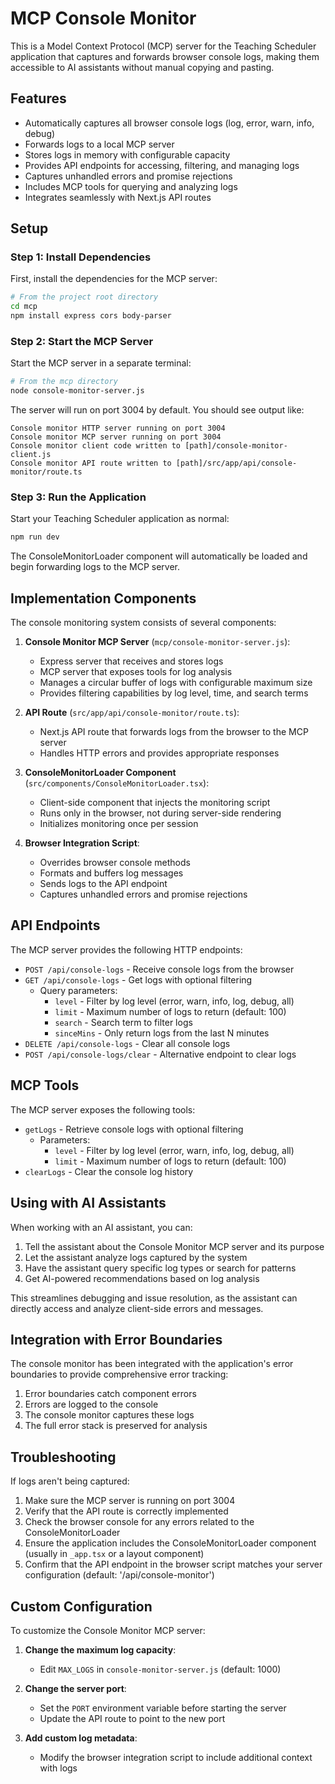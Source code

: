 # MCP Console Monitor

This is a Model Context Protocol (MCP) server for the Teaching Scheduler application that captures and forwards browser console logs, making them accessible to AI assistants without manual copying and pasting.

## Features

- Automatically captures all browser console logs (log, error, warn, info, debug)
- Forwards logs to a local MCP server
- Stores logs in memory with configurable capacity
- Provides API endpoints for accessing, filtering, and managing logs
- Captures unhandled errors and promise rejections
- Includes MCP tools for querying and analyzing logs
- Integrates seamlessly with Next.js API routes

## Setup

### Step 1: Install Dependencies

First, install the dependencies for the MCP server:

```bash
# From the project root directory
cd mcp
npm install express cors body-parser
```

### Step 2: Start the MCP Server

Start the MCP server in a separate terminal:

```bash
# From the mcp directory
node console-monitor-server.js
```

The server will run on port 3004 by default. You should see output like:

```
Console monitor HTTP server running on port 3004
Console monitor MCP server running on port 3004
Console monitor client code written to [path]/console-monitor-client.js
Console monitor API route written to [path]/src/app/api/console-monitor/route.ts
```

### Step 3: Run the Application

Start your Teaching Scheduler application as normal:

```bash
npm run dev
```

The ConsoleMonitorLoader component will automatically be loaded and begin forwarding logs to the MCP server.

## Implementation Components

The console monitoring system consists of several components:

1. **Console Monitor MCP Server** (`mcp/console-monitor-server.js`):
   - Express server that receives and stores logs
   - MCP server that exposes tools for log analysis
   - Manages a circular buffer of logs with configurable maximum size
   - Provides filtering capabilities by log level, time, and search terms

2. **API Route** (`src/app/api/console-monitor/route.ts`):
   - Next.js API route that forwards logs from the browser to the MCP server
   - Handles HTTP errors and provides appropriate responses

3. **ConsoleMonitorLoader Component** (`src/components/ConsoleMonitorLoader.tsx`):
   - Client-side component that injects the monitoring script
   - Runs only in the browser, not during server-side rendering
   - Initializes monitoring once per session

4. **Browser Integration Script**:
   - Overrides browser console methods
   - Formats and buffers log messages
   - Sends logs to the API endpoint
   - Captures unhandled errors and promise rejections

## API Endpoints

The MCP server provides the following HTTP endpoints:

- `POST /api/console-logs` - Receive console logs from the browser
- `GET /api/console-logs` - Get logs with optional filtering
  - Query parameters:
    - `level` - Filter by log level (error, warn, info, log, debug, all)
    - `limit` - Maximum number of logs to return (default: 100)
    - `search` - Search term to filter logs
    - `sinceMins` - Only return logs from the last N minutes
- `DELETE /api/console-logs` - Clear all console logs
- `POST /api/console-logs/clear` - Alternative endpoint to clear logs

## MCP Tools

The MCP server exposes the following tools:

- `getLogs` - Retrieve console logs with optional filtering
  - Parameters:
    - `level` - Filter by log level (error, warn, info, log, debug, all)
    - `limit` - Maximum number of logs to return (default: 100)
- `clearLogs` - Clear the console log history

## Using with AI Assistants

When working with an AI assistant, you can:

1. Tell the assistant about the Console Monitor MCP server and its purpose
2. Let the assistant analyze logs captured by the system
3. Have the assistant query specific log types or search for patterns
4. Get AI-powered recommendations based on log analysis

This streamlines debugging and issue resolution, as the assistant can directly access and analyze client-side errors and messages.

## Integration with Error Boundaries

The console monitor has been integrated with the application's error boundaries to provide comprehensive error tracking:

1. Error boundaries catch component errors
2. Errors are logged to the console
3. The console monitor captures these logs
4. The full error stack is preserved for analysis

## Troubleshooting

If logs aren't being captured:

1. Make sure the MCP server is running on port 3004
2. Verify that the API route is correctly implemented
3. Check the browser console for any errors related to the ConsoleMonitorLoader
4. Ensure the application includes the ConsoleMonitorLoader component (usually in `_app.tsx` or a layout component)
5. Confirm that the API endpoint in the browser script matches your server configuration (default: '/api/console-monitor')

## Custom Configuration

To customize the Console Monitor MCP server:

1. **Change the maximum log capacity**:
   - Edit `MAX_LOGS` in `console-monitor-server.js` (default: 1000)

2. **Change the server port**:
   - Set the `PORT` environment variable before starting the server
   - Update the API route to point to the new port

3. **Add custom log metadata**:
   - Modify the browser integration script to include additional context with logs 